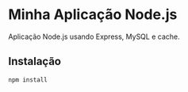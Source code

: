 # Minha Aplicação Node.js

Aplicação Node.js usando Express, MySQL e cache.

## Instalação

```bash
npm install
